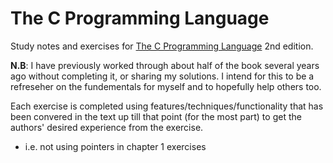 # The C Programming Language

Study notes and exercises for [The C Programming Language](https://en.wikipedia.org/wiki/The_C_Programming_Language) 2nd edition.

**N.B**: I have previously worked through about half of the book several years ago without completing it, or sharing my solutions. I intend for this to be a refreseher on the fundementals for myself and to hopefully help others too.

Each exercise is completed using features/techniques/functionality that has been convered in the text up till that point (for the most part) to get the authors' desired experience from the exercise.

- i.e. not using pointers in chapter 1 exercises
